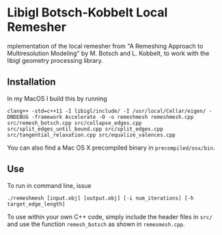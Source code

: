 # Libigl Botsch-Kobbelt Local Remesher
mplementation of the local remesher from "A Remeshing Approach to Multiresolution Modeling" by M. Botsch and L. Kobbelt, to work with the libigl geometry processing library. 
## Installation
In my MacOS I build this by running
```
clang++ -std=c++11 -I libigl/include/ -I /usr/local/Cellar/eigen/ -DNDEBUG -framework Accelerate -O -o remeshmesh remeshmesh.cpp src/remesh_botsch.cpp src/collapse_edges.cpp src/split_edges_until_bound.cpp src/split_edges.cpp src/tangential_relaxation.cpp src/equalize_valences.cpp

```
You can also find a Mac OS X precompiled binary in `precompiled/osx/bin`.

## Use
To run in command line, issue
```
./remeshmesh [input.obj] [output.obj] [-i num_iterations] [-h target_edge_length]
```
To use within your own C++ code, simply include the header files in `src/` and
use the function `remesh_botsch` as shown in `remesmesh.cpp`. 
